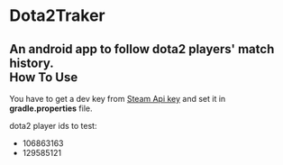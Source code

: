 # Dota2Traker
An android app to follow dota2 players' match history.  
How To Use
----------
You have to get a dev key from [Steam Api key](http://steamcommunity.com/dev/apikey) and set it in **gradle.properties** file.  

dota2 player ids to test:  
* 106863163  
* 129585121

